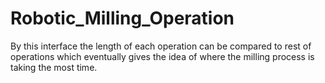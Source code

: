 # Robotic_Milling_Operation
By this interface the length of each operation can be compared to rest of operations which eventually gives the idea of where the milling process is taking the most time.

